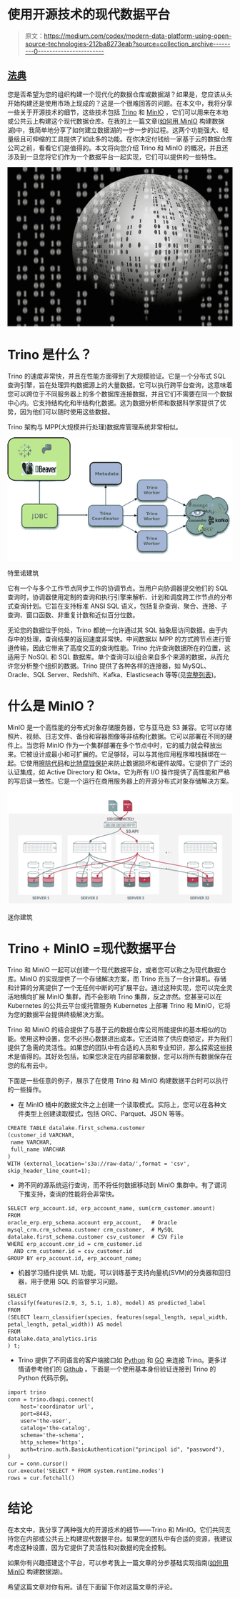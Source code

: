 # 使用开源技术的现代数据平台

> 原文：<https://medium.com/codex/modern-data-platform-using-open-source-technologies-212ba8273eab?source=collection_archive---------0----------------------->

## [法典](https://medium.com/codex)

您是否希望为您的组织构建一个现代化的数据仓库或数据湖？如果是，您应该从头开始构建还是使用市场上现成的？这是一个很难回答的问题。在本文中，我将分享一些关于开源技术的细节，这些技术包括 [Trino](https://trino.io/) 和 [MinIO](https://min.io/) ，它们可以用来在本地或公共云上构建这个现代数据仓库。在我的上一篇文章([如何用 MinIO](https://tmarvadi.medium.com/how-to-build-a-modern-data-lake-with-minio-db0455eec053) 构建数据湖)中，我简单地分享了如何建立数据湖的一步一步的过程。这两个功能强大、轻量级且可伸缩的工具提供了如此多的功能。在你决定付钱给一家基于云的数据仓库公司之前，看看它们是值得的。本文将向您介绍 Trino 和 MinIO 的概况，并且还涉及到一旦您将它们作为一个数据平台一起实现，它们可以提供的一些特性。

![](img/157c10034e25a2c1a700a62496d53a9c.png)

# Trino 是什么？

Trino 的速度非常快，并且在性能方面得到了大规模验证。它是一个分布式 SQL 查询引擎，旨在处理异构数据源上的大量数据。它可以执行跨平台查询，这意味着您可以跨位于不同服务器上的多个数据库连接数据，并且它们不需要在同一个数据中心内。它支持结构化和半结构化数据。这为数据分析师和数据科学家提供了优势，因为他们可以随时使用这些数据。

Trino 架构与 MPP(大规模并行处理)数据库管理系统非常相似。

![](img/74c69c890d25a154f61b7833d0f7c957.png)

特里诺建筑

它有一个与多个工作节点同步工作的协调节点。当用户向协调器提交他们的 SQL 查询时，协调器使用定制的查询和执行引擎来解析、计划和调度跨工作节点的分布式查询计划。它旨在支持标准 ANSI SQL 语义，包括复杂查询、聚合、连接、子查询、窗口函数、非重复计数和近似百分位数。

无论您的数据位于何处，Trino 都统一允许通过其 SQL 抽象层访问数据。由于内存中的处理，查询结果的返回速度非常快。中间数据以 MPP 的方式跨节点进行管道传输，因此它带来了高度交互的查询性能。Trino 允许查询数据所在的位置，这适用于 NoSQL 和 SQL 数据库。单个查询可以组合来自多个来源的数据，从而允许您分析整个组织的数据。Trino 提供了各种各样的连接器，如 MySQL、Oracle、SQL Server、Redshift、Kafka、Elasticseach 等等(见[完整列表](https://trino.io/docs/current/connector.html))。

# **什么是 MinIO？**

MinIO 是一个高性能的分布式对象存储服务器，它与亚马逊 S3 兼容。它可以存储照片、视频、日志文件、备份和容器图像等非结构化数据。它可以部署在不同的硬件上。当您将 MinIO 作为一个集群部署在多个节点中时，它的威力就会释放出来。它被设计成最小和可扩展的。它足够轻，可以与其他应用程序堆栈捆绑在一起。它使用[擦除代码](https://docs.min.io/docs/minio-erasure-code-quickstart-guide)和[比特腐蚀保护](https://github.com/minio/minio/blob/master/docs/erasure/README.md#what-is-bit-rot-protection)来防止数据损坏和硬件故障。它提供了广泛的认证集成，如 Active Directory 和 Okta。它为所有 I/O 操作提供了高性能和严格的写后读一致性。它是一个运行在商用服务器上的开源分布式对象存储解决方案。

![](img/f2cc4bdcae278e008461f0fec91bd70a.png)

迷你建筑

# Trino + MinIO =现代数据平台

Trino 和 MinIO 一起可以创建一个现代数据平台，或者您可以称之为现代数据仓库。MinIO 的实现提供了一个存储解决方案，而 Trino 充当了一台计算机。存储和计算的分离提供了一个无任何中断的可扩展平台。通过这种实现，您可以完全灵活地横向扩展 MinIO 集群，而不会影响 Trino 集群，反之亦然。您甚至可以在 Kubernetes 的公共云平台或托管服务 Kubernetes 上部署 Trino 和 MinIO，它将为您的数据平台提供终极解决方案。

Trino 和 MinIO 的结合提供了与基于云的数据仓库公司所能提供的基本相似的功能。使用这种设置，您不必担心数据进出成本。它还消除了供应商锁定，并为我们提供了急需的灵活性。如果您的团队中有合适的人员和专业知识，那么探索这些技术是值得的。其好处包括，如果您决定在内部部署数据，您可以将所有数据保存在您的私有云中。

下面是一些任意的例子，展示了在使用 Trino 和 MinIO 构建数据平台时可以执行的一些操作。

*   在 MinIO 桶中的数据文件之上创建一个读取模式。实际上，您可以在各种文件类型上创建读取模式，包括 ORC、Parquet、JSON 等等。

```
CREATE TABLE datalake.first_schema.customer 
(customer_id VARCHAR, 
 name VARCHAR, 
 full_name VARCHAR
)
WITH (external_location='s3a://raw-data/',format = 'csv', skip_header_line_count=1);
```

*   跨不同的源系统运行查询，而不将任何数据移动到 MinIO 集群中。有了谓词下推支持，查询的性能将会非常快。

```
SELECT erp_account.id, erp_account_name, sum(crm_customer.amount) 
FROM 
oracle_erp.erp_schema.account erp_account,   # Oracle
mysql_crm.crm_schema.customer crm_customer,  # MySQL datalake.first_schema.customer csv_customer  # CSV File
WHERE erp_account.cmr_id = crm_customer.id
  AND crm_customer.id = csv_customer.id
GROUP BY erp_account.id, erp_account_name;
```

*   机器学习插件提供 ML 功能，可以训练基于支持向量机(SVM)的分类器和回归器，用于使用 SQL 的监督学习问题。

```
SELECT
classify(features(2.9, 3, 5.1, 1.8), model) AS predicted_label
FROM 
(SELECT learn_classifier(species, features(sepal_length, sepal_width, petal_length, petal_width)) AS model 
FROM 
datalake.data_analytics.iris
) t;
```

*   Trino 提供了不同语言的客户端接口如 [Python](https://github.com/trinodb/trino-python-client) 和 [GO](https://github.com/trinodb/trino-go-client) 来连接 Trino。更多详情请参考他们的 [Github](https://github.com/trinodb) 。下面是一个使用基本身份验证连接到 Trino 的 Python 代码示例。

```
import trino
conn = trino.dbapi.connect(
    host='coordinator url',
    port=8443,
    user='the-user',
    catalog='the-catalog',
    schema='the-schema',
    http_scheme='https',
    auth=trino.auth.BasicAuthentication("principal id", "password"),
)
cur = conn.cursor()
cur.execute('SELECT * FROM system.runtime.nodes')
rows = cur.fetchall()
```

# 结论

在本文中，我分享了两种强大的开源技术的细节——Trino 和 MinIO。它们共同支持您在内部或公共云上构建现代数据平台。如果您的团队中有合适的资源，我建议考虑这种设置，因为它提供了灵活性和对数据的完全控制。

如果你有兴趣搭建这个平台，可以参考我上一篇文章的分步基础实现指南([如何用 MinIO](https://tmarvadi.medium.com/how-to-build-a-modern-data-lake-with-minio-db0455eec053) 构建数据湖)。

希望这篇文章对你有用。请在下面留下你对这篇文章的评论。